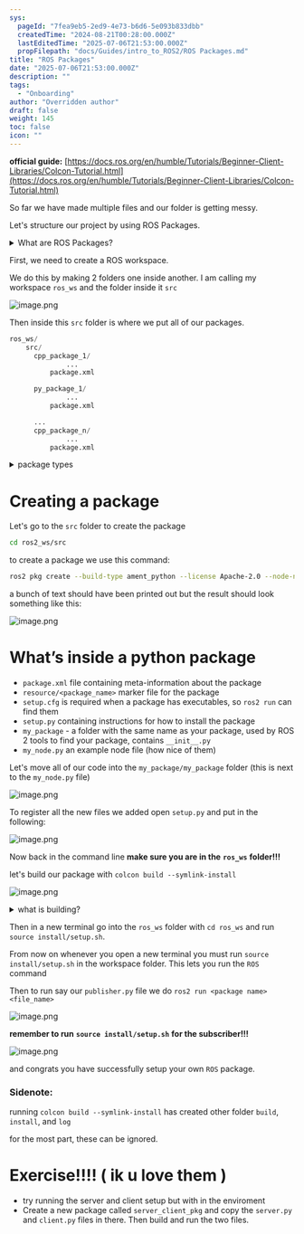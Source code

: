 ```yaml
---
sys:
  pageId: "7fea9eb5-2ed9-4e73-b6d6-5e093b833dbb"
  createdTime: "2024-08-21T00:28:00.000Z"
  lastEditedTime: "2025-07-06T21:53:00.000Z"
  propFilepath: "docs/Guides/intro_to_ROS2/ROS Packages.md"
title: "ROS Packages"
date: "2025-07-06T21:53:00.000Z"
description: ""
tags:
  - "Onboarding"
author: "Overridden author"
draft: false
weight: 145
toc: false
icon: ""
---
```


**official guide:** [https://docs.ros.org/en/humble/Tutorials/Beginner-Client-Libraries/Colcon-Tutorial.html](https://docs.ros.org/en/humble/Tutorials/Beginner-Client-Libraries/Colcon-Tutorial.html)

So far we have made multiple files and our folder is getting messy.

Let's structure our project by using ROS Packages.

<details>
      <summary>What are ROS Packages?</summary>
      ROS Packages are, as the name implies, packages of code that are highly sharable between ROS developers.
  </details>

First, we need to create a ROS workspace.

We do this by making 2 folders one inside another. I am calling my workspace `ros_ws` and the folder inside it `src`

![image.png](https://prod-files-secure.s3.us-west-2.amazonaws.com/d518164a-d88e-44d1-a4ee-3adb3bd8bce0/70706947-fd18-4537-a67b-e12946812d31/image.png?X-Amz-Algorithm=AWS4-HMAC-SHA256&X-Amz-Content-Sha256=UNSIGNED-PAYLOAD&X-Amz-Credential=ASIAZI2LB4663FOXKDJY%2F20250726%2Fus-west-2%2Fs3%2Faws4_request&X-Amz-Date=20250726T035128Z&X-Amz-Expires=3600&X-Amz-Security-Token=IQoJb3JpZ2luX2VjECoaCXVzLXdlc3QtMiJGMEQCID5dwBo%2F%2BGJ8FJ%2FlyqFZuhbbqIQhdo%2BT0G%2BHUQ6bEFWFAiAXzkhJrIHXYsBZuRJAVRFim%2FT84NDzo3TxifoX9tPrkyr%2FAwhTEAAaDDYzNzQyMzE4MzgwNSIM2sT9Icg5jjei%2F9otKtwD33Jdv01hHbhDrax9KuvrqI4uPeWSHyiKR8CnkQItE%2FbjrUcygwUYAR3aDAv0dUc3DrfQI4wkYBtbB1iHZFHkdlBM2O8kSoeGH%2FF4JH%2F5i9XFQ7Zdrm90dxbJri8mdhtUBRy8j7vI1IpGkTUq%2FzR29QYIj0MWJvfiKD9kxUq2toCoQejp8pBbb5s8dZpoLOvmDfzn6985xfQ2cJ8A33IRbk5AQSfu3zfn8vPMHHFCa7dbLEL%2BkKlhSWDGkuKSeTh79LQziXZF0axh2zoLtE8TPwx6S6KHv0MVRHG0G4zDgYgpkpNNG6tyC2h%2FQ3YnZvAsbQDaiuxHPWZK0PLsk6sKkwQOpArPkQM8Tb5dTKmARHT97K8lOwZn6UlfD%2BscV4yzOv9DCoJKZLSDlgaeT0O2dUs9714O%2FgiB3%2BU7PJIOyjV62Mh3e68XSwFCJoKV0B3K7ZRyGht4ju0lETG6axSnzQHf9UhnyrLkZwfB6N41yRCO2H3OefxUS%2FoClxjnR3382mR87lKaw4IQh1pM%2BrSxHRSCMeBdZCg6d%2B7QfBVod9IRyBYgpxeQKiMfoMJGsHKPOylCgzT9wFpci%2BeIZq59UpirOQ6iYa%2FAGAsgQJOFQxUxlk0PwqcX3VCxMiow2%2FCQxAY6pgGITrlAjN3p3Fst1qQ3PDhxvSD%2Bz%2F2uZRK%2Fqf3yEKrNKBn6eDTaOjBGjanr%2BfRa37ApkaqTbbFPD5tyr%2BCr7uMCg4PlH3VaOe6229ShAfG8MzqGdIE3Tklc%2BFMpo0qkODepS%2BpE93PjTS2tcXUO11dDHWwXsF5NJ2C4mIbxpHV0dNrY%2FtAzQQI3gF1fkrljBseM6WUpmh8MNy4xQJ2MWb%2BMp0WnL7JL&X-Amz-Signature=ebc5921ac55cb76881c859b9b1dfdac7dcef28c0e39472e94974de204eb75ccf&X-Amz-SignedHeaders=host&x-amz-checksum-mode=ENABLED&x-id=GetObject)

Then inside this `src` folder is where we put all of our packages.

```python
ros_ws/
    src/
      cpp_package_1/
		      ...
          package.xml

      py_package_1/
		      ...
          package.xml

      ...
      cpp_package_n/
		      ...
          package.xml

```

<details>

<summary>package types</summary>

packages can be either `C++` or python.

the intern file structure is different for each but for this guide we will stick to creating python packages

</details>

# Creating a package

Let's go to the `src` folder to create the package

```bash
cd ros2_ws/src
```

to create a package we use this command:

```bash
ros2 pkg create --build-type ament_python --license Apache-2.0 --node-name my_node my_package
```

a bunch of text should have been printed out but the result should look something like this:

![image.png](https://prod-files-secure.s3.us-west-2.amazonaws.com/d518164a-d88e-44d1-a4ee-3adb3bd8bce0/e6cf1e3f-8512-4a3e-b131-079f800bf3e8/image.png?X-Amz-Algorithm=AWS4-HMAC-SHA256&X-Amz-Content-Sha256=UNSIGNED-PAYLOAD&X-Amz-Credential=ASIAZI2LB4663FOXKDJY%2F20250726%2Fus-west-2%2Fs3%2Faws4_request&X-Amz-Date=20250726T035128Z&X-Amz-Expires=3600&X-Amz-Security-Token=IQoJb3JpZ2luX2VjECoaCXVzLXdlc3QtMiJGMEQCID5dwBo%2F%2BGJ8FJ%2FlyqFZuhbbqIQhdo%2BT0G%2BHUQ6bEFWFAiAXzkhJrIHXYsBZuRJAVRFim%2FT84NDzo3TxifoX9tPrkyr%2FAwhTEAAaDDYzNzQyMzE4MzgwNSIM2sT9Icg5jjei%2F9otKtwD33Jdv01hHbhDrax9KuvrqI4uPeWSHyiKR8CnkQItE%2FbjrUcygwUYAR3aDAv0dUc3DrfQI4wkYBtbB1iHZFHkdlBM2O8kSoeGH%2FF4JH%2F5i9XFQ7Zdrm90dxbJri8mdhtUBRy8j7vI1IpGkTUq%2FzR29QYIj0MWJvfiKD9kxUq2toCoQejp8pBbb5s8dZpoLOvmDfzn6985xfQ2cJ8A33IRbk5AQSfu3zfn8vPMHHFCa7dbLEL%2BkKlhSWDGkuKSeTh79LQziXZF0axh2zoLtE8TPwx6S6KHv0MVRHG0G4zDgYgpkpNNG6tyC2h%2FQ3YnZvAsbQDaiuxHPWZK0PLsk6sKkwQOpArPkQM8Tb5dTKmARHT97K8lOwZn6UlfD%2BscV4yzOv9DCoJKZLSDlgaeT0O2dUs9714O%2FgiB3%2BU7PJIOyjV62Mh3e68XSwFCJoKV0B3K7ZRyGht4ju0lETG6axSnzQHf9UhnyrLkZwfB6N41yRCO2H3OefxUS%2FoClxjnR3382mR87lKaw4IQh1pM%2BrSxHRSCMeBdZCg6d%2B7QfBVod9IRyBYgpxeQKiMfoMJGsHKPOylCgzT9wFpci%2BeIZq59UpirOQ6iYa%2FAGAsgQJOFQxUxlk0PwqcX3VCxMiow2%2FCQxAY6pgGITrlAjN3p3Fst1qQ3PDhxvSD%2Bz%2F2uZRK%2Fqf3yEKrNKBn6eDTaOjBGjanr%2BfRa37ApkaqTbbFPD5tyr%2BCr7uMCg4PlH3VaOe6229ShAfG8MzqGdIE3Tklc%2BFMpo0qkODepS%2BpE93PjTS2tcXUO11dDHWwXsF5NJ2C4mIbxpHV0dNrY%2FtAzQQI3gF1fkrljBseM6WUpmh8MNy4xQJ2MWb%2BMp0WnL7JL&X-Amz-Signature=636e50df6af44cc784606ada2c288df89689c81a7a20237093a0102e2b504906&X-Amz-SignedHeaders=host&x-amz-checksum-mode=ENABLED&x-id=GetObject)

# What’s inside a python package

- `package.xml` file containing meta-information about the package
- `resource/<package_name>` marker file for the package
- `setup.cfg` is required when a package has executables, so `ros2 run` can find them
- `setup.py` containing instructions for how to install the package
- `my_package` - a folder with the same name as your package, used by ROS 2 tools to find your package, contains `__init__.py`
- `my_node.py` an example node file (how nice of them)

Let's move all of our code into the `my_package/my_package` folder (this is next to the `my_node.py` file)

![image.png](https://prod-files-secure.s3.us-west-2.amazonaws.com/d518164a-d88e-44d1-a4ee-3adb3bd8bce0/9ce58f11-0da9-4d3e-b86d-506a9685d378/image.png?X-Amz-Algorithm=AWS4-HMAC-SHA256&X-Amz-Content-Sha256=UNSIGNED-PAYLOAD&X-Amz-Credential=ASIAZI2LB4663FOXKDJY%2F20250726%2Fus-west-2%2Fs3%2Faws4_request&X-Amz-Date=20250726T035128Z&X-Amz-Expires=3600&X-Amz-Security-Token=IQoJb3JpZ2luX2VjECoaCXVzLXdlc3QtMiJGMEQCID5dwBo%2F%2BGJ8FJ%2FlyqFZuhbbqIQhdo%2BT0G%2BHUQ6bEFWFAiAXzkhJrIHXYsBZuRJAVRFim%2FT84NDzo3TxifoX9tPrkyr%2FAwhTEAAaDDYzNzQyMzE4MzgwNSIM2sT9Icg5jjei%2F9otKtwD33Jdv01hHbhDrax9KuvrqI4uPeWSHyiKR8CnkQItE%2FbjrUcygwUYAR3aDAv0dUc3DrfQI4wkYBtbB1iHZFHkdlBM2O8kSoeGH%2FF4JH%2F5i9XFQ7Zdrm90dxbJri8mdhtUBRy8j7vI1IpGkTUq%2FzR29QYIj0MWJvfiKD9kxUq2toCoQejp8pBbb5s8dZpoLOvmDfzn6985xfQ2cJ8A33IRbk5AQSfu3zfn8vPMHHFCa7dbLEL%2BkKlhSWDGkuKSeTh79LQziXZF0axh2zoLtE8TPwx6S6KHv0MVRHG0G4zDgYgpkpNNG6tyC2h%2FQ3YnZvAsbQDaiuxHPWZK0PLsk6sKkwQOpArPkQM8Tb5dTKmARHT97K8lOwZn6UlfD%2BscV4yzOv9DCoJKZLSDlgaeT0O2dUs9714O%2FgiB3%2BU7PJIOyjV62Mh3e68XSwFCJoKV0B3K7ZRyGht4ju0lETG6axSnzQHf9UhnyrLkZwfB6N41yRCO2H3OefxUS%2FoClxjnR3382mR87lKaw4IQh1pM%2BrSxHRSCMeBdZCg6d%2B7QfBVod9IRyBYgpxeQKiMfoMJGsHKPOylCgzT9wFpci%2BeIZq59UpirOQ6iYa%2FAGAsgQJOFQxUxlk0PwqcX3VCxMiow2%2FCQxAY6pgGITrlAjN3p3Fst1qQ3PDhxvSD%2Bz%2F2uZRK%2Fqf3yEKrNKBn6eDTaOjBGjanr%2BfRa37ApkaqTbbFPD5tyr%2BCr7uMCg4PlH3VaOe6229ShAfG8MzqGdIE3Tklc%2BFMpo0qkODepS%2BpE93PjTS2tcXUO11dDHWwXsF5NJ2C4mIbxpHV0dNrY%2FtAzQQI3gF1fkrljBseM6WUpmh8MNy4xQJ2MWb%2BMp0WnL7JL&X-Amz-Signature=fde85a0b0a14430bf676a1fcbde00118ca275a3f119f3a3bc6f0709ee509ec66&X-Amz-SignedHeaders=host&x-amz-checksum-mode=ENABLED&x-id=GetObject)

To register all the new files we added open `setup.py` and put in the following:

![image.png](https://prod-files-secure.s3.us-west-2.amazonaws.com/d518164a-d88e-44d1-a4ee-3adb3bd8bce0/1cd7c262-4cae-4496-9d75-c178537d24a2/image.png?X-Amz-Algorithm=AWS4-HMAC-SHA256&X-Amz-Content-Sha256=UNSIGNED-PAYLOAD&X-Amz-Credential=ASIAZI2LB4663FOXKDJY%2F20250726%2Fus-west-2%2Fs3%2Faws4_request&X-Amz-Date=20250726T035128Z&X-Amz-Expires=3600&X-Amz-Security-Token=IQoJb3JpZ2luX2VjECoaCXVzLXdlc3QtMiJGMEQCID5dwBo%2F%2BGJ8FJ%2FlyqFZuhbbqIQhdo%2BT0G%2BHUQ6bEFWFAiAXzkhJrIHXYsBZuRJAVRFim%2FT84NDzo3TxifoX9tPrkyr%2FAwhTEAAaDDYzNzQyMzE4MzgwNSIM2sT9Icg5jjei%2F9otKtwD33Jdv01hHbhDrax9KuvrqI4uPeWSHyiKR8CnkQItE%2FbjrUcygwUYAR3aDAv0dUc3DrfQI4wkYBtbB1iHZFHkdlBM2O8kSoeGH%2FF4JH%2F5i9XFQ7Zdrm90dxbJri8mdhtUBRy8j7vI1IpGkTUq%2FzR29QYIj0MWJvfiKD9kxUq2toCoQejp8pBbb5s8dZpoLOvmDfzn6985xfQ2cJ8A33IRbk5AQSfu3zfn8vPMHHFCa7dbLEL%2BkKlhSWDGkuKSeTh79LQziXZF0axh2zoLtE8TPwx6S6KHv0MVRHG0G4zDgYgpkpNNG6tyC2h%2FQ3YnZvAsbQDaiuxHPWZK0PLsk6sKkwQOpArPkQM8Tb5dTKmARHT97K8lOwZn6UlfD%2BscV4yzOv9DCoJKZLSDlgaeT0O2dUs9714O%2FgiB3%2BU7PJIOyjV62Mh3e68XSwFCJoKV0B3K7ZRyGht4ju0lETG6axSnzQHf9UhnyrLkZwfB6N41yRCO2H3OefxUS%2FoClxjnR3382mR87lKaw4IQh1pM%2BrSxHRSCMeBdZCg6d%2B7QfBVod9IRyBYgpxeQKiMfoMJGsHKPOylCgzT9wFpci%2BeIZq59UpirOQ6iYa%2FAGAsgQJOFQxUxlk0PwqcX3VCxMiow2%2FCQxAY6pgGITrlAjN3p3Fst1qQ3PDhxvSD%2Bz%2F2uZRK%2Fqf3yEKrNKBn6eDTaOjBGjanr%2BfRa37ApkaqTbbFPD5tyr%2BCr7uMCg4PlH3VaOe6229ShAfG8MzqGdIE3Tklc%2BFMpo0qkODepS%2BpE93PjTS2tcXUO11dDHWwXsF5NJ2C4mIbxpHV0dNrY%2FtAzQQI3gF1fkrljBseM6WUpmh8MNy4xQJ2MWb%2BMp0WnL7JL&X-Amz-Signature=d0df4e951e59dbd702da553674d2ebc87e500fbe015deff0fae975a92bb3befe&X-Amz-SignedHeaders=host&x-amz-checksum-mode=ENABLED&x-id=GetObject)

Now back in the command line **make sure you are in the** **`ros_ws`** **folder!!!**

let's build our package with `colcon build --symlink-install`

![image.png](https://prod-files-secure.s3.us-west-2.amazonaws.com/d518164a-d88e-44d1-a4ee-3adb3bd8bce0/2f2a0d27-b173-48fd-b189-5f5c0ce65619/image.png?X-Amz-Algorithm=AWS4-HMAC-SHA256&X-Amz-Content-Sha256=UNSIGNED-PAYLOAD&X-Amz-Credential=ASIAZI2LB4663FOXKDJY%2F20250726%2Fus-west-2%2Fs3%2Faws4_request&X-Amz-Date=20250726T035128Z&X-Amz-Expires=3600&X-Amz-Security-Token=IQoJb3JpZ2luX2VjECoaCXVzLXdlc3QtMiJGMEQCID5dwBo%2F%2BGJ8FJ%2FlyqFZuhbbqIQhdo%2BT0G%2BHUQ6bEFWFAiAXzkhJrIHXYsBZuRJAVRFim%2FT84NDzo3TxifoX9tPrkyr%2FAwhTEAAaDDYzNzQyMzE4MzgwNSIM2sT9Icg5jjei%2F9otKtwD33Jdv01hHbhDrax9KuvrqI4uPeWSHyiKR8CnkQItE%2FbjrUcygwUYAR3aDAv0dUc3DrfQI4wkYBtbB1iHZFHkdlBM2O8kSoeGH%2FF4JH%2F5i9XFQ7Zdrm90dxbJri8mdhtUBRy8j7vI1IpGkTUq%2FzR29QYIj0MWJvfiKD9kxUq2toCoQejp8pBbb5s8dZpoLOvmDfzn6985xfQ2cJ8A33IRbk5AQSfu3zfn8vPMHHFCa7dbLEL%2BkKlhSWDGkuKSeTh79LQziXZF0axh2zoLtE8TPwx6S6KHv0MVRHG0G4zDgYgpkpNNG6tyC2h%2FQ3YnZvAsbQDaiuxHPWZK0PLsk6sKkwQOpArPkQM8Tb5dTKmARHT97K8lOwZn6UlfD%2BscV4yzOv9DCoJKZLSDlgaeT0O2dUs9714O%2FgiB3%2BU7PJIOyjV62Mh3e68XSwFCJoKV0B3K7ZRyGht4ju0lETG6axSnzQHf9UhnyrLkZwfB6N41yRCO2H3OefxUS%2FoClxjnR3382mR87lKaw4IQh1pM%2BrSxHRSCMeBdZCg6d%2B7QfBVod9IRyBYgpxeQKiMfoMJGsHKPOylCgzT9wFpci%2BeIZq59UpirOQ6iYa%2FAGAsgQJOFQxUxlk0PwqcX3VCxMiow2%2FCQxAY6pgGITrlAjN3p3Fst1qQ3PDhxvSD%2Bz%2F2uZRK%2Fqf3yEKrNKBn6eDTaOjBGjanr%2BfRa37ApkaqTbbFPD5tyr%2BCr7uMCg4PlH3VaOe6229ShAfG8MzqGdIE3Tklc%2BFMpo0qkODepS%2BpE93PjTS2tcXUO11dDHWwXsF5NJ2C4mIbxpHV0dNrY%2FtAzQQI3gF1fkrljBseM6WUpmh8MNy4xQJ2MWb%2BMp0WnL7JL&X-Amz-Signature=21de8c6bef5a5bb77f9af9608c56ee1de36b222ca8733ba3aad4e0a945cc193a&X-Amz-SignedHeaders=host&x-amz-checksum-mode=ENABLED&x-id=GetObject)

<details>

<summary>what is building?</summary>

if you are a CS major at Rose-Hulman you will learn the answer to this in CSSE132

but TLDR; is it combines all the code files into one program that can be run easily 

</details>

Then in a new terminal go into the `ros_ws` folder with `cd ros_ws` and run `source install/setup.sh`. 

From now on whenever you open a new terminal you must run `source install/setup.sh` in the workspace folder. This lets you run the `ROS` command

Then to run say our `publisher.py` file we do `ros2 run <package name> <file_name>`

![image.png](https://prod-files-secure.s3.us-west-2.amazonaws.com/d518164a-d88e-44d1-a4ee-3adb3bd8bce0/4f4b1219-3a44-4632-aa0a-ce3471699f59/image.png?X-Amz-Algorithm=AWS4-HMAC-SHA256&X-Amz-Content-Sha256=UNSIGNED-PAYLOAD&X-Amz-Credential=ASIAZI2LB4663FOXKDJY%2F20250726%2Fus-west-2%2Fs3%2Faws4_request&X-Amz-Date=20250726T035128Z&X-Amz-Expires=3600&X-Amz-Security-Token=IQoJb3JpZ2luX2VjECoaCXVzLXdlc3QtMiJGMEQCID5dwBo%2F%2BGJ8FJ%2FlyqFZuhbbqIQhdo%2BT0G%2BHUQ6bEFWFAiAXzkhJrIHXYsBZuRJAVRFim%2FT84NDzo3TxifoX9tPrkyr%2FAwhTEAAaDDYzNzQyMzE4MzgwNSIM2sT9Icg5jjei%2F9otKtwD33Jdv01hHbhDrax9KuvrqI4uPeWSHyiKR8CnkQItE%2FbjrUcygwUYAR3aDAv0dUc3DrfQI4wkYBtbB1iHZFHkdlBM2O8kSoeGH%2FF4JH%2F5i9XFQ7Zdrm90dxbJri8mdhtUBRy8j7vI1IpGkTUq%2FzR29QYIj0MWJvfiKD9kxUq2toCoQejp8pBbb5s8dZpoLOvmDfzn6985xfQ2cJ8A33IRbk5AQSfu3zfn8vPMHHFCa7dbLEL%2BkKlhSWDGkuKSeTh79LQziXZF0axh2zoLtE8TPwx6S6KHv0MVRHG0G4zDgYgpkpNNG6tyC2h%2FQ3YnZvAsbQDaiuxHPWZK0PLsk6sKkwQOpArPkQM8Tb5dTKmARHT97K8lOwZn6UlfD%2BscV4yzOv9DCoJKZLSDlgaeT0O2dUs9714O%2FgiB3%2BU7PJIOyjV62Mh3e68XSwFCJoKV0B3K7ZRyGht4ju0lETG6axSnzQHf9UhnyrLkZwfB6N41yRCO2H3OefxUS%2FoClxjnR3382mR87lKaw4IQh1pM%2BrSxHRSCMeBdZCg6d%2B7QfBVod9IRyBYgpxeQKiMfoMJGsHKPOylCgzT9wFpci%2BeIZq59UpirOQ6iYa%2FAGAsgQJOFQxUxlk0PwqcX3VCxMiow2%2FCQxAY6pgGITrlAjN3p3Fst1qQ3PDhxvSD%2Bz%2F2uZRK%2Fqf3yEKrNKBn6eDTaOjBGjanr%2BfRa37ApkaqTbbFPD5tyr%2BCr7uMCg4PlH3VaOe6229ShAfG8MzqGdIE3Tklc%2BFMpo0qkODepS%2BpE93PjTS2tcXUO11dDHWwXsF5NJ2C4mIbxpHV0dNrY%2FtAzQQI3gF1fkrljBseM6WUpmh8MNy4xQJ2MWb%2BMp0WnL7JL&X-Amz-Signature=302a4ccc22bc9b944826d4a714b23ae6e6b9b7a785ec3f492c7f45fc268abaa6&X-Amz-SignedHeaders=host&x-amz-checksum-mode=ENABLED&x-id=GetObject)

**remember to run** **`source install/setup.sh`** **for the subscriber!!!**

![image.png](https://prod-files-secure.s3.us-west-2.amazonaws.com/d518164a-d88e-44d1-a4ee-3adb3bd8bce0/02121119-dad4-49ec-8356-c956108b4243/image.png?X-Amz-Algorithm=AWS4-HMAC-SHA256&X-Amz-Content-Sha256=UNSIGNED-PAYLOAD&X-Amz-Credential=ASIAZI2LB4663FOXKDJY%2F20250726%2Fus-west-2%2Fs3%2Faws4_request&X-Amz-Date=20250726T035128Z&X-Amz-Expires=3600&X-Amz-Security-Token=IQoJb3JpZ2luX2VjECoaCXVzLXdlc3QtMiJGMEQCID5dwBo%2F%2BGJ8FJ%2FlyqFZuhbbqIQhdo%2BT0G%2BHUQ6bEFWFAiAXzkhJrIHXYsBZuRJAVRFim%2FT84NDzo3TxifoX9tPrkyr%2FAwhTEAAaDDYzNzQyMzE4MzgwNSIM2sT9Icg5jjei%2F9otKtwD33Jdv01hHbhDrax9KuvrqI4uPeWSHyiKR8CnkQItE%2FbjrUcygwUYAR3aDAv0dUc3DrfQI4wkYBtbB1iHZFHkdlBM2O8kSoeGH%2FF4JH%2F5i9XFQ7Zdrm90dxbJri8mdhtUBRy8j7vI1IpGkTUq%2FzR29QYIj0MWJvfiKD9kxUq2toCoQejp8pBbb5s8dZpoLOvmDfzn6985xfQ2cJ8A33IRbk5AQSfu3zfn8vPMHHFCa7dbLEL%2BkKlhSWDGkuKSeTh79LQziXZF0axh2zoLtE8TPwx6S6KHv0MVRHG0G4zDgYgpkpNNG6tyC2h%2FQ3YnZvAsbQDaiuxHPWZK0PLsk6sKkwQOpArPkQM8Tb5dTKmARHT97K8lOwZn6UlfD%2BscV4yzOv9DCoJKZLSDlgaeT0O2dUs9714O%2FgiB3%2BU7PJIOyjV62Mh3e68XSwFCJoKV0B3K7ZRyGht4ju0lETG6axSnzQHf9UhnyrLkZwfB6N41yRCO2H3OefxUS%2FoClxjnR3382mR87lKaw4IQh1pM%2BrSxHRSCMeBdZCg6d%2B7QfBVod9IRyBYgpxeQKiMfoMJGsHKPOylCgzT9wFpci%2BeIZq59UpirOQ6iYa%2FAGAsgQJOFQxUxlk0PwqcX3VCxMiow2%2FCQxAY6pgGITrlAjN3p3Fst1qQ3PDhxvSD%2Bz%2F2uZRK%2Fqf3yEKrNKBn6eDTaOjBGjanr%2BfRa37ApkaqTbbFPD5tyr%2BCr7uMCg4PlH3VaOe6229ShAfG8MzqGdIE3Tklc%2BFMpo0qkODepS%2BpE93PjTS2tcXUO11dDHWwXsF5NJ2C4mIbxpHV0dNrY%2FtAzQQI3gF1fkrljBseM6WUpmh8MNy4xQJ2MWb%2BMp0WnL7JL&X-Amz-Signature=57d3700369ec8819473e0248c2cb568303304db0ee7c76ec6c1e9ae95628cf44&X-Amz-SignedHeaders=host&x-amz-checksum-mode=ENABLED&x-id=GetObject)

and congrats you have successfully setup your own `ROS` package.

### Sidenote:

running `colcon build --symlink-install` has created other folder `build`, `install`, and `log`

for the most part, these can be ignored.

# Exercise!!!! ( ik u love them )

- try running the server and client setup but with in the enviroment
- Create a new package called `server_client_pkg` and copy the `server.py` and `client.py` files in there. Then build and run the two files.
